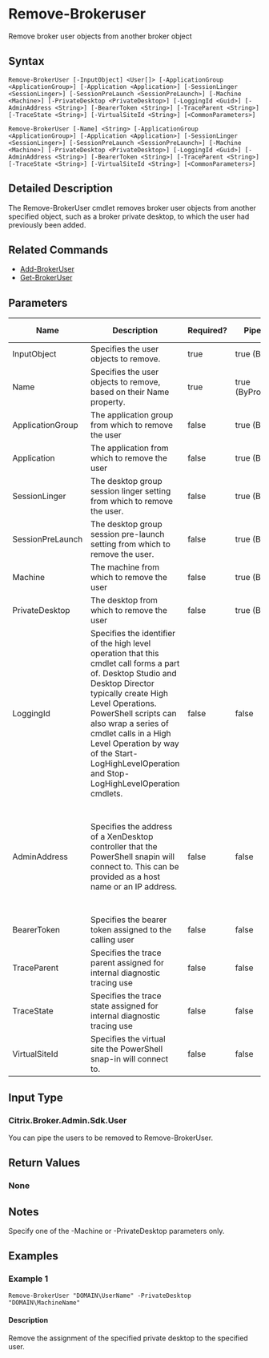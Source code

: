 ﻿
# Remove-Brokeruser
Remove broker user objects from another broker object
## Syntax

```
Remove-BrokerUser [-InputObject] <User[]> [-ApplicationGroup <ApplicationGroup>] [-Application <Application>] [-SessionLinger <SessionLinger>] [-SessionPreLaunch <SessionPreLaunch>] [-Machine <Machine>] [-PrivateDesktop <PrivateDesktop>] [-LoggingId <Guid>] [-AdminAddress <String>] [-BearerToken <String>] [-TraceParent <String>] [-TraceState <String>] [-VirtualSiteId <String>] [<CommonParameters>]  
  
Remove-BrokerUser [-Name] <String> [-ApplicationGroup <ApplicationGroup>] [-Application <Application>] [-SessionLinger <SessionLinger>] [-SessionPreLaunch <SessionPreLaunch>] [-Machine <Machine>] [-PrivateDesktop <PrivateDesktop>] [-LoggingId <Guid>] [-AdminAddress <String>] [-BearerToken <String>] [-TraceParent <String>] [-TraceState <String>] [-VirtualSiteId <String>] [<CommonParameters>]
```

## Detailed Description
The Remove-BrokerUser cmdlet removes broker user objects from another specified object, such as a broker private desktop, to which the user had previously been added.


## Related Commands

* [Add-BrokerUser](../Add-BrokerUser/)
* [Get-BrokerUser](../Get-BrokerUser/)
## Parameters
| Name   | Description | Required? | Pipeline Input | Default Value |
| --- | --- | --- | --- | --- |
| InputObject | Specifies the user objects to remove. | true | true (ByValue) |  |
| Name | Specifies the user objects to remove, based on their Name property. | true | true (ByPropertyName) | null |
| ApplicationGroup | The application group from which to remove the user | false | true (ByValue) |  |
| Application | The application from which to remove the user | false | true (ByValue) |  |
| SessionLinger | The desktop group session linger setting from which to remove the user. | false | true (ByValue) | null |
| SessionPreLaunch | The desktop group session pre-launch setting from which to remove the user. | false | true (ByValue) | null |
| Machine | The machine from which to remove the user | false | true (ByValue) | null |
| PrivateDesktop | The desktop from which to remove the user | false | true (ByValue) | null |
| LoggingId | Specifies the identifier of the high level operation that this cmdlet call forms a part of. Desktop Studio and Desktop Director typically create High Level Operations. PowerShell scripts can also wrap a series of cmdlet calls in a High Level Operation by way of the Start-LogHighLevelOperation and Stop-LogHighLevelOperation cmdlets. | false | false |  |
| AdminAddress | Specifies the address of a XenDesktop controller that the PowerShell snapin will connect to. This can be provided as a host name or an IP address. | false | false | Localhost. Once a value is provided by any cmdlet, this value will become the default. |
| BearerToken | Specifies the bearer token assigned to the calling user | false | false |  |
| TraceParent | Specifies the trace parent assigned for internal diagnostic tracing use | false | false |  |
| TraceState | Specifies the trace state assigned for internal diagnostic tracing use | false | false |  |
| VirtualSiteId | Specifies the virtual site the PowerShell snap-in will connect to. | false | false |  |

## Input Type

### Citrix.Broker.Admin.Sdk.User
You can pipe the users to be removed to Remove-BrokerUser.
## Return Values

### None

## Notes
Specify one of the -Machine or -PrivateDesktop parameters only.
## Examples

### Example 1

```
Remove-BrokerUser "DOMAIN\UserName" -PrivateDesktop "DOMAIN\MachineName"
```

#### Description
Remove the assignment of the specified private desktop to the specified user.
